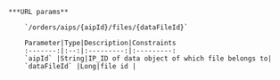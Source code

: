     ***URL params**

        `/orders/aips/{aipId}/files/{dataFileId}`

        Parameter|Type|Description|Constraints
        :-------:|:--:|:---------:|:---------:
        `aipId` |String|IP_ID of data object of which file belongs to|
        `dataFileId` |Long|file id |
    

